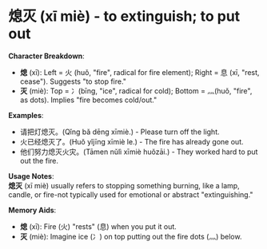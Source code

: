 # **熄灭 (xī miè) - to extinguish; to put out**

**Character Breakdown**:  
- **熄** (xī): Left = 火 (huǒ, "fire", radical for fire element); Right = 息 (xī, "rest, cease"). Suggests "to stop fire."  
- **灭** (miè): Top = 冫(bīng, "ice", radical for cold); Bottom = 灬(huǒ, "fire", as dots). Implies "fire becomes cold/out."

**Examples**:  
- 请把灯熄灭。(Qǐng bǎ dēng xīmiè.) - Please turn off the light.  
- 火已经熄灭了。(Huǒ yǐjīng xīmiè le.) - The fire has already gone out.  
- 他们努力熄灭火灾。(Tāmen nǔlì xīmiè huǒzāi.) - They worked hard to put out the fire.

**Usage Notes**:  
**熄灭** (xī miè) usually refers to stopping something burning, like a lamp, candle, or fire-not typically used for emotional or abstract "extinguishing."

**Memory Aids**:  
- **熄** (xī): Fire (火) "rests" (息) when you put it out.  
- **灭** (miè): Imagine ice (冫) on top putting out the fire dots (灬) below.
